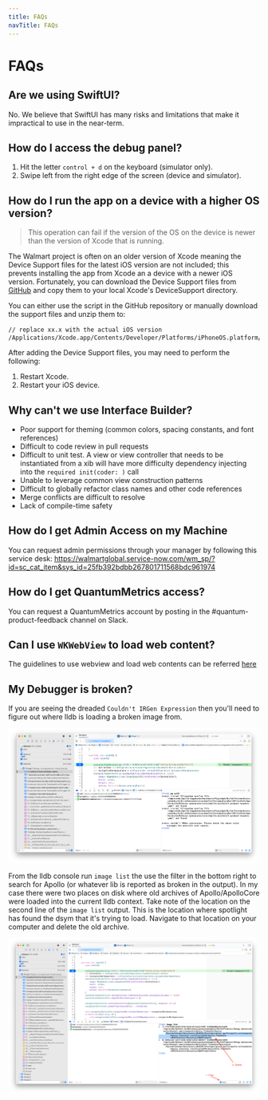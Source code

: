 ```yaml
---
title: FAQs
navTitle: FAQs
---
```


# FAQs

## Are we using SwiftUI?

No. We believe that SwiftUI has many risks and limitations that make it impractical to use in the near-term.

## How do I access the debug panel? 

1) Hit the letter `control + d` on the keyboard (simulator only).
2) Swipe left from the right edge of the screen (device and simulator). 

## How do I run the app on a device with a higher OS version?

> This operation can fail if the version of the OS on the device is newer than the version of Xcode that is running.

The Walmart project is often on an older version of Xcode meaning the Device Support files for the latest iOS version are not included; this prevents installing the app from Xcode an a device with a newer iOS version. Fortunately, you can download the Device Support files from [GitHub](https://github.com/iGhibli/iOS-DeviceSupport) and copy them to your local Xcode's DeviceSupport directory. 

You can either use the script in the GitHub repository or manually download the support files and unzip them to:

```
// replace xx.x with the actual iOS version
/Applications/Xcode.app/Contents/Developer/Platforms/iPhoneOS.platform/DeviceSupport/xx.x
```

After adding the Device Support files, you may need to perform the following:

1. Restart Xcode.
2. Restart your iOS device.

## Why can't we use Interface Builder?

- Poor support for theming (common colors, spacing constants, and font references)
- Difficult to code review in pull requests
- Difficult to unit test. A view or view controller that needs to be instantiated from a xib will have more difficulty dependency injecting into the `required init(coder: )` call
- Unable to leverage common view construction patterns
- Difficult to globally refactor class names and other code references
- Merge conflicts are difficult to resolve
- Lack of compile-time safety

## How do I get Admin Access on my Machine
You can request admin permissions through your manager by following
this service desk:
https://walmartglobal.service-now.com/wm_sp/?id=sc_cat_item&sys_id=25fb392bdbb267801711568bdc961974

## How do I get QuantumMetrics access?
You can request a QuantumMetrics account by posting in the #quantum-product-feedback channel on Slack.

## Can I use `WKWebView` to load web content?
The guidelines to use webview and load web contents can be referred [here](https://gecgithub01.walmart.com/walmart-ios/glass-app/tree/development/docs/webview/index.md)


## My Debugger is broken? 

If you are seeing the dreaded `Couldn't IRGen
Expression` then you'll need to figure out where lldb is loading a broken image
from.

![irgen error screenshot](images/irgen-error.png)

From the lldb console run `image list` the use the filter in the bottom right
to search for Apollo (or whatever lib is reported as broken in the output). In
my case there were two places on disk where old archives of Apollo/ApolloCore
were loaded into the current lldb context. Take note of the location on the
second line of the `image list` output. This is the location where spotlight
has found the dsym that it's trying to load. Navigate to that location on your
computer and delete the old archive. 

![filtered image list](images/filtered-image-list.png)

